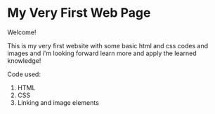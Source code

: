 # My Very First Web Page

Welcome!

This is my very first website with some basic html and css codes and images and i'm looking forward
learn more and apply the learned knowledge!

Code used:
1. HTML 
2. CSS 
3. Linking and image elements